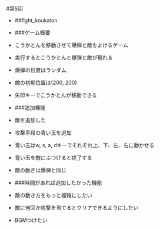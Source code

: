 #第5回
- ##fight_koukaton
- ###ゲーム概要
- こうかとんを移動させて爆弾と敵をよけるゲーム
- 実行するとこうかとんと爆弾と敵が現れる
- 爆弾の位置はランダム
- 敵の初期位置は(200, 200)

- 矢印キーでこうかとんが移動できる

- ###追加機能
- 敵を追加した
- 攻撃手段の青い玉を追加
- 青い玉はw, s, a, dキーでそれぞれ上、下、左、右に動かせる
- 青い玉を敵にぶつけると終了する
- 敵の動きは爆弾と同じ

- ###時間があれば追加したかった機能
- 敵の動き方をもっと複雑にしたい
- 敵に何回か攻撃を当てるとクリアできるようにしたい
- BGMつけたい